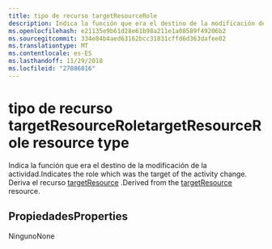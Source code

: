 ```yaml
---
title: tipo de recurso targetResourceRole
description: Indica la función que era el destino de la modificación de la actividad. Deriva el recurso targetResource.
ms.openlocfilehash: e21135e9b61d28e61b98a211e1a08589f49206b2
ms.sourcegitcommit: 334e84b4aed63162bcc31831cffd6d363dafee02
ms.translationtype: MT
ms.contentlocale: es-ES
ms.lasthandoff: 11/29/2018
ms.locfileid: "27086816"
---
```

# <a name="targetresourcerole-resource-type"></a><span data-ttu-id="cdb1f-104">tipo de recurso targetResourceRole</span><span class="sxs-lookup"><span data-stu-id="cdb1f-104">targetResourceRole resource type</span></span>
<span data-ttu-id="cdb1f-105">Indica la función que era el destino de la modificación de la actividad.</span><span class="sxs-lookup"><span data-stu-id="cdb1f-105">Indicates the role which was the target of the activity change.</span></span> <span data-ttu-id="cdb1f-106">Deriva el recurso [targetResource](targetresource.md) .</span><span class="sxs-lookup"><span data-stu-id="cdb1f-106">Derived from the [targetResource](targetresource.md) resource.</span></span>



## <a name="properties"></a><span data-ttu-id="cdb1f-107">Propiedades</span><span class="sxs-lookup"><span data-stu-id="cdb1f-107">Properties</span></span>
<span data-ttu-id="cdb1f-108">Ninguno</span><span class="sxs-lookup"><span data-stu-id="cdb1f-108">None</span></span>

<!-- uuid: 8fcb5dbc-d5aa-4681-8e31-b001d5168d79
2015-10-25 14:57:30 UTC -->
<!-- {
  "type": "#page.annotation",
  "description": "targetResourceRole resource",
  "keywords": "",
  "section": "documentation",
  "tocPath": ""
}-->